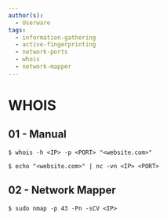 ```yaml
---
author(s):
  - Userware
tags:
  - information-gathering
  - active-fingerprinting
  - network-ports
  - whois
  - network-mapper
---
```

# WHOIS

## 01 - Manual

```
$ whois -h <IP> -p <PORT> "<website.com>"

$ echo "<website.com>" | nc -vn <IP> <PORT>
```

## 02 - Network Mapper

```
$ sudo nmap -p 43 -Pn -sCV <IP>
```